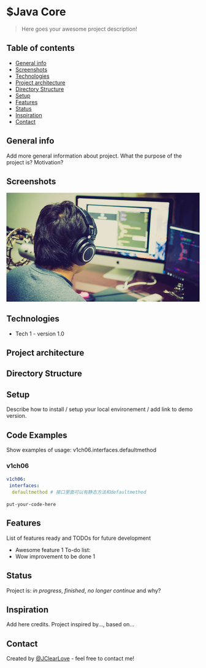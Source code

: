 # $Java Core
> Here goes your awesome project description!
## Table of contents
* [General info](#general-info)
* [Screenshots](#screenshots)
* [Technologies](#technologies)
* [Project architecture](#project-architecture)
* [Directory Structure](#directory-structure)
* [Setup](#setup)
* [Features](#features)
* [Status](#status)
* [Inspiration](#inspiration)
* [Contact](#contact)

## General info
Add more general information about project. What the purpose of the project is? Motivation?
## Screenshots
![java-core.jpg](src/main/resources/img/java-core.jpg)
## Technologies
* Tech 1 - version 1.0
## Project architecture
## Directory Structure
## Setup
Describe how to install / setup your local environement / add link to demo version.
## Code Examples
Show examples of usage: v1ch06.interfaces.defaultmethod
### v1ch06
```yaml
v1ch06:
 interfaces:
  defaultmethod # 接口里面可以有静态方法和defaultmethod

```
`put-your-code-here`
## Features
List of features ready and TODOs for future development
* Awesome feature 1
To-do list:
* Wow improvement to be done 1
## Status
Project is: _in progress_, _finished_, _no longer continue_ and why?
## Inspiration
Add here credits. Project inspired by..., based on...
## Contact
Created by [@JClearLove](https://www.flynerd.pl/) - feel free to contact me!
    